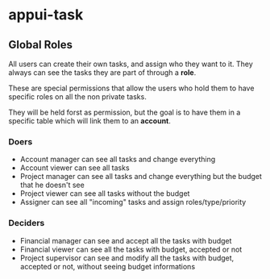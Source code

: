 # appui-task

## Global Roles

All users can create their own tasks, and assign who they want to it.  They always can see the tasks they are part of through a **role**.

These are special permissions that allow the users who hold them to have specific roles on all the non private tasks.  

They will be held forst as permission, but the goal is to have them in a specific table which will link them to an **account**.  

### Doers
- Account manager
  can see all tasks and change everything
- Account viewer
  can see all tasks
- Project manager
  can see all tasks and change everything but the budget that he doesn't see
- Project viewer
  can see all tasks without the budget
- Assigner
  can see all "incoming" tasks and assign roles/type/priority

### Deciders
- Financial manager
  can see and accept all the tasks with budget
- Financial viewer
  can see all the tasks with budget, accepted or not
- Project supervisor
  can see and modify all the tasks with budget, accepted or not, without seeing budget informations

